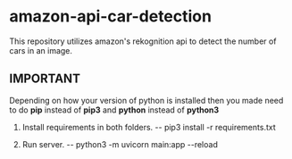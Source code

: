 # amazon-api-car-detection
This repository utilizes amazon's rekognition api to detect the number of cars in an image.

## IMPORTANT 
Depending on how your version of python is installed then you made need to do **pip** instead of **pip3** and **python** instead of **python3**

1. Install requirements in both folders. 
   -- pip3 install -r requirements.txt

2. Run server.
   -- python3 -m uvicorn main:app --reload